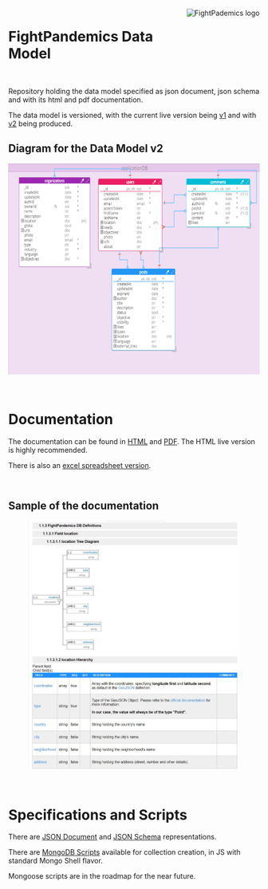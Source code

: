 <br />

<a href="https://fightpandemics.com/">
    <img src="https://scontent.fpet1-1.fna.fbcdn.net/v/t1.0-1/91397488_120087589636900_7236983386537984000_n.jpg?_nc_cat=110&_nc_sid=dbb9e7&_nc_oc=AQn7ohukMj_QASvuajKWQMsT4Qh3l4ca2TfJcR1yAkm6HDWwhdxl2CwRJcuBKmegtOlT5MH0FBjlGS-c2Vb2f65w&_nc_ht=scontent.fpet1-1.fna&oh=df1b3022c1fc626fdba3a7e3c4c8fede&oe=5EC0C3FE" alt="FightPademics logo" title="FightPandemics" align="right" height="70" />
</a>

FightPandemics Data Model
======================
<br />


Repository holding the data model specified as json document, json schema and with its html and pdf documentation.

The data model is versioned, with the current live version being [v1](/v1) and with [v2](/v2) being produced.
<br />

## Diagram for the Data Model v2

<p align="center">
  <img width="650" height="423" src="images/diagram_model.png">
</p>
<br />

# Documentation

The documentation can be found in [HTML](v2/docs/FightPandemics_documentation.html) and [PDF](v2/docs/FightPandemics_documentation.pdf). The HTML live version is highly recommended.

There is also an [excel spreadsheet version](v2/docs/FightPandemics.xlsx).

<br />

## Sample of the documentation
<p align="center">
  <img height='500' src="images/sample_documentation.jpg">
</p>
<br />

# Specifications and Scripts

There are [JSON Document](v2/scripts/JSON_Document) and [JSON Schema](v2/scripts/JSON_Schema) representations.

There are [MongoDB Scripts](v2/scripts/MongoDB_Script) available for collection creation, in JS with standard Mongo Shell flavor.

Mongoose scripts are in the roadmap for the near future.


